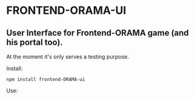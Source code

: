 # FRONTEND-ORAMA-UI

## User Interface for Frontend-ORAMA game (and his portal too).

At the moment it's only serves a testing purpose.

Install:
```
npm install frontend-ORAMA-ui
```

Use:
```

```